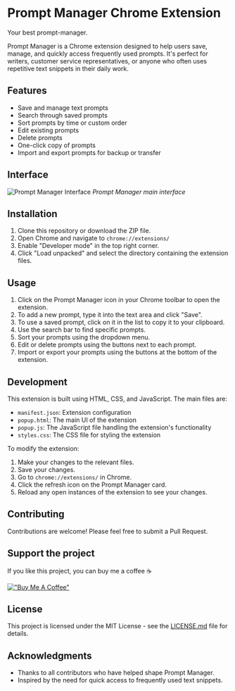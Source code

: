 # Prompt Manager Chrome Extension
Your best prompt-manager.

Prompt Manager is a Chrome extension designed to help users save, manage, and quickly access frequently used prompts. It's perfect for writers, customer service representatives, or anyone who often uses repetitive text snippets in their daily work.

## Features

- Save and manage text prompts
- Search through saved prompts
- Sort prompts by time or custom order
- Edit existing prompts
- Delete prompts
- One-click copy of prompts
- Import and export prompts for backup or transfer

## Interface
![Prompt Manager Interface](../image/interface.png)
*Prompt Manager main interface*

## Installation

1. Clone this repository or download the ZIP file.
2. Open Chrome and navigate to `chrome://extensions/`
3. Enable "Developer mode" in the top right corner.
4. Click "Load unpacked" and select the directory containing the extension files.

## Usage

1. Click on the Prompt Manager icon in your Chrome toolbar to open the extension.
2. To add a new prompt, type it into the text area and click "Save".
3. To use a saved prompt, click on it in the list to copy it to your clipboard.
4. Use the search bar to find specific prompts.
5. Sort your prompts using the dropdown menu.
6. Edit or delete prompts using the buttons next to each prompt.
7. Import or export your prompts using the buttons at the bottom of the extension.

## Development

This extension is built using HTML, CSS, and JavaScript. The main files are:

- `manifest.json`: Extension configuration
- `popup.html`: The main UI of the extension
- `popup.js`: The JavaScript file handling the extension's functionality
- `styles.css`: The CSS file for styling the extension

To modify the extension:

1. Make your changes to the relevant files.
2. Save your changes.
3. Go to `chrome://extensions/` in Chrome.
4. Click the refresh icon on the Prompt Manager card.
5. Reload any open instances of the extension to see your changes.

## Contributing

Contributions are welcome! Please feel free to submit a Pull Request.

## Support the project
If you like this project, you can buy me a coffee :coffee:

[!["Buy Me A Coffee"](https://www.buymeacoffee.com/assets/img/custom_images/orange_img.png)](https://www.buymeacoffee.com/lineyua)

## License

This project is licensed under the MIT License - see the [LICENSE.md](LICENSE.md) file for details.

## Acknowledgments

- Thanks to all contributors who have helped shape Prompt Manager.
- Inspired by the need for quick access to frequently used text snippets.
